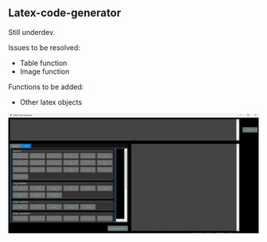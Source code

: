 ##  Latex-code-generator
Still underdev.

Issues to be resolved: 

 - Table function
 - Image function
 
 Functions to be added: 
 
 - Other latex objects 

![Gen](https://github.com/Dumbo-programmer/Latex-code-generator/blob/main/screenshot.png?raw=true)